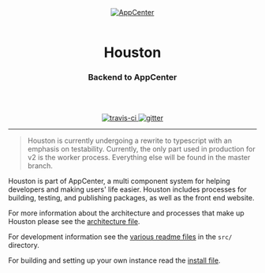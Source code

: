 <div align="center">
  <a href="https://developer.elementary.io" align="center">
    <center align="center">
      <img src="https://raw.githubusercontent.com/elementary/houston/v2/brand/AppCenter.png" alt="AppCenter" align="center">
    </center>
  </a>
  <br>
  <h1 align="center"><center>Houston</center></h1>
  <h3 align="center"><center>Backend to AppCenter</center></h3>
  <br>
  <br>
</div>

<p align="center">
  <a href="https://travis-ci.org/elementary/houston">
    <img src="https://travis-ci.org/elementary/houston.svg?branch=v2" alt="travis-ci">
  </a>

  <a href="https://gitter.im/elementary/houston">
    <img src="https://badges.gitter.im/elementary/houston.svg" alt="gitter">
  </a>
</p>

---

> Houston is currently undergoing a rewrite to typescript with an emphasis on
testability. Currently, the only part used in production for v2 is the worker
process. Everything else will be found in the master branch.

Houston is part of AppCenter, a multi component system for helping developers
and making users' life easier. Houston includes processes for building, testing,
and publishing packages, as well as the front end website.

For more information about the architecture and processes that make up Houston
please see the [architecture
file](https://github.com/elementary/houston/blob/v2/ARCHITECTURE.md).

For development information see the [various readme
files](https://github.com/elementary/houston/blob/v2/src/README.md) in the
`src/` directory.

For building and setting up your own instance read the
[install file](https://github.com/elementary/houston/blob/v2/INSTALL.md).
